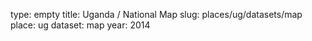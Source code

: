 type: empty
title: Uganda / National Map
slug: places/ug/datasets/map
place: ug
dataset: map
year: 2014
